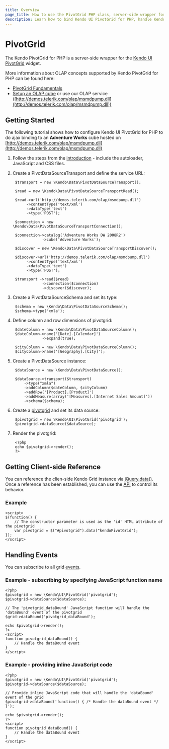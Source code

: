 ```yaml
---
title: Overview
page_title: How to use the PivotGrid PHP class, server-side wrapper for Kendo UI PivotGrid widget
description: Learn how to bind Kendo UI PivotGrid for PHP, handle Kendo UI PivotGrid Events, access an existing pivotgrid.
---
```


# PivotGrid

The Kendo PivotGrid for PHP is a server-side wrapper for the [Kendo UI PivotGrid](/api/web/pivotgrid) widget.

More information about OLAP concepts supported by Kendo PivotGrid for PHP can be found here:

- [PivotGrid Fundamentals](/web/pivotgrid/fundamentals)
- [Setup an OLAP cube](/web/pivotgrid/olap-cube-setup) or use our OLAP service ([http://demos.telerik.com/olap/msmdpump.dll](http://demos.telerik.com/olap/msmdpump.dll))

## Getting Started

The following tutorial shows how to configure Kendo UI PivotGrid for PHP to do ajax binding to an **Adventure Works** cube hosted on [http://demos.telerik.com/olap/msmdpump.dll](http://demos.telerik.com/olap/msmdpump.dll)

1. Follow the steps from the [introduction](/php/introduction) - include the autoloader, JavaScript and CSS files.
 
1. Create a PivotDataSourceTransport and define the service URL:

        $transport = new \Kendo\Data\PivotDataSourceTransport();
        
        $read = new \Kendo\Data\PivotDataSourceTransportRead();
        
        $read->url('http://demos.telerik.com/olap/msmdpump.dll')
             ->contentType('text/xml')
             ->dataType('text')
             ->type('POST');
        
        $connection = new \Kendo\Data\PivotDataSourceTransportConnection();
        
        $connection->catalog('Adventure Works DW 2008R2')
                    ->cube('Adventure Works');
        
        $discover = new \Kendo\Data\PivotDataSourceTransportDiscover();
        
        $discover->url('http://demos.telerik.com/olap/msmdpump.dll')
             ->contentType('text/xml')
             ->dataType('text')
             ->type('POST');
        
        $transport ->read($read)
                    ->connection($connection)
                    ->discover($discover);

1. Create a PivotDataSourceSchema and set its type:

        $schema = new \Kendo\Data\PivotDataSourceSchema();
        $schema->type('xmla');

1. Define column and row dimensions of pivotgrid:

        $dateColumn = new \Kendo\Data\PivotDataSourceColumn();
        $dateColumn->name('[Date].[Calendar]')
                    ->expand(true);
        
        $cityColumn = new \Kendo\Data\PivotDataSourceColumn();
        $cityColumn->name('[Geography].[City]');

4. Create a PivotDataSource instance:

        $dataSource = new \Kendo\Data\PivotDataSource();

        $dataSource->transport($transport)
            ->type("xmla")
            ->addColumn($dateColumn, $cityColumn)
            ->addRow('[Product].[Product]')
            ->addMeasure(array('[Measures].[Internet Sales Amount]'))
            ->schema($schema);

4. Create a [pivotgrid](/api/wrappers/php/Kendo/UI/PivotGrid) and set its data source:

        $pivotgrid = new \Kendo\UI\PivotGrid('pivotgrid');
        $pivotgrid->dataSource($dataSource);

4. Render the pivotgrid:

        <?php
        echo $pivotgrid->render();
        ?>

## Getting Client-side Reference

You can reference the clien-side Kendo Grid instance via [jQuery.data()](http://api.jquery.com/jQuery.data/).
Once a reference has been established, you can use the [API](/api/web/pivotgrid#methods) to control its behavior.


### Example

    <script>
    $(function() {
        // The constructor parameter is used as the 'id' HTML attribute of the pivotgrid
        var pivotgrid = $("#pivotgrid").data("kendoPivotGrid");
    });
    </script>

## Handling Events

You can subscribe to all grid [events](/api/web/pivotgrid#events).

### Example - subscribing by specifying JavaScript function name

    <?php
    $pivotgrid = new \Kendo\UI\PivotGrid('pivotgrid');
    $pivotgrid->dataSource($dataSource);

    // The 'pivotgrid_dataBound' JavaScript function will handle the 'dataBound' event of the pivotgrid
    $grid->dataBound('pivotgrid_dataBound');

    echo $pivotgrid->render();
    ?>
    <script>
    function pivotgrid_dataBound() {
        // Handle the dataBound event
    }
    </script>

### Example - providing inline JavaScript code

    <?php
    $pivotgrid = new \Kendo\UI\PivotGrid('pivotgrid');
    $pivotgrid->dataSource($dataSource);

    // Provide inline JavaScript code that will handle the 'dataBound' event of the grid
    $pivotgrid->dataBound('function() { /* Handle the dataBound event */ }');

    echo $pivotgrid->render();
    ?>
    <script>
    function pivotgrid_dataBound() {
        // Handle the dataBound event
    }
    </script>

